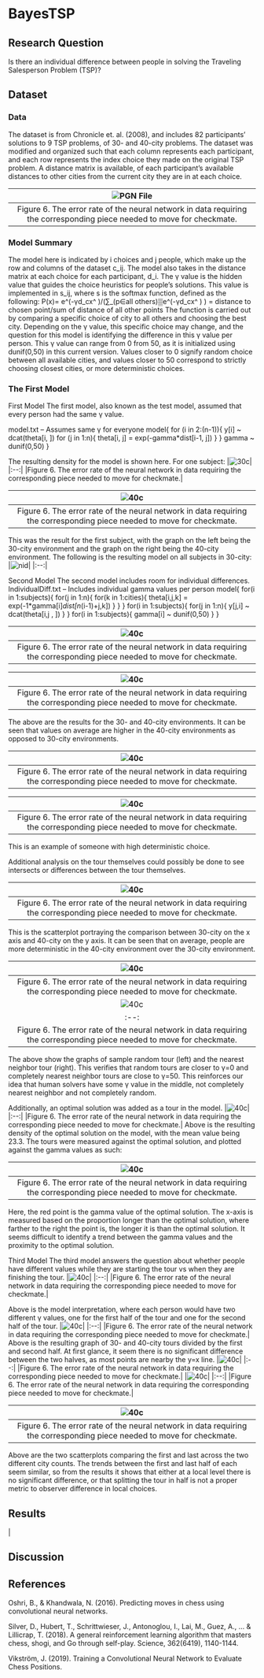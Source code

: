 # BayesTSP

## Research Question
Is there an individual difference between people in solving the Traveling Salesperson Problem (TSP)?
  
## Dataset  
### Data  
  
The dataset is from Chronicle et. al. (2008), and includes 82 participants’ solutions to 9 TSP problems, of 30- and 40-city problems. 
The dataset was modified and organized such that each column represents each participant, and each row represents the index choice they made on the original TSP problem.
A distance matrix is available, of each participant’s available distances to other cities from the current city they are in at each choice.
 
|![PGN File](/images/Model1.png)|
|:--:| 
|Figure 6. The error rate of the neural network in data requiring the corresponding piece needed to move for checkmate.|
   
### Model Summary 
The model here is indicated by i choices and j people, which make up the row and columns of the dataset c_ij. The model also takes in the distance matrix at each choice for each participant, d_i.
The γ value is the hidden value that guides the choice heuristics for people’s solutions. This value is implemented in s_ij, where s is the softmax function, defined as the following:
P(x)=  e^(-γd_cx^  )/(∑_(p∈all others)▒e^(-γd_cx^  ) ) = distance to chosen point/sum of distance of all other points
The function is carried out by comparing a specific choice of city to all others and choosing the best city. Depending on the γ value, this specific choice may change, and the question for this model is identifying the difference in this γ value per person. This γ value can range from 0 from 50, as it is initialized using dunif(0,50) in this current version. Values closer to 0 signify random choice between all available cities, and values closer to 50 correspond to strictly choosing closest cities, or more deterministic choices.


### The First Model
First Model
The first model, also known as the test model, assumed that every person had the same γ value. 

model.txt – Assumes same γ for everyone
model{
  for (i in 2:(n-1)){
    y[i] ~ dcat(theta[i, ])
    for (j in 1:n){
          theta[i, j] = exp(-gamma*dist[i-1, j])
    }
  }
  gamma ~ dunif(0,50)
}

The resulting density for the model is shown here. For one subject:
|![30c](/images/30city_s1.png)|
|:--:| 
|Figure 6. The error rate of the neural network in data requiring the corresponding piece needed to move for checkmate.|

|![40c](/images/40city_s1.png)|
|:--:| 
|Figure 6. The error rate of the neural network in data requiring the corresponding piece needed to move for checkmate.|
This was the result for the first subject, with the graph on the left being the 30-city environment and the graph on the right being the 40-city environment. 
The following is the resulting model on all subjects in 30-city:
|![nid](/images/NoInddiff.png)|
|:--:| 


Second Model
The second model includes room for individual differences.
IndividualDiff.txt – Includes individual gamma values per person
model{
  for(i in 1:subjects){
    for(j in 1:n){
      for(k in 1:cities){
        theta[i,j,k] = exp(-1*gamma[i]*dist[n*(i-1)+j,k])
      }
    }
  }
  for(i in 1:subjects){
    for(j in 1:n){
      y[j,i] ~ dcat(theta[i,j , ])
    }
  }
  for(i in 1:subjects){
    gamma[i] ~ dunif(0,50)
  }
}

|![40c](/images/rstudio_JULNzrax9h.png)|
|:--:| 
|Figure 6. The error rate of the neural network in data requiring the corresponding piece needed to move for checkmate.|


|![40c](/images/rstudio_9rsKXpav20.png)|
|:--:| 
|Figure 6. The error rate of the neural network in data requiring the corresponding piece needed to move for checkmate.|

The above are the results for the 30- and 40-city environments. It can be seen that values on average are higher in the 40-city environments as opposed to 30-city environments.

|![40c](/images/Solve1.png)|
|:--:| 
|Figure 6. The error rate of the neural network in data requiring the corresponding piece needed to move for checkmate.|

|![40c](/images/Solve2.png)|
|:--:| 
|Figure 6. The error rate of the neural network in data requiring the corresponding piece needed to move for checkmate.|

This is an example of someone with high deterministic choice.

Additional analysis on the tour themselves could possibly be done to see intersects or differences between the tour themselves.


|![40c](/images/Graph1.png)|
|:--:| 
|Figure 6. The error rate of the neural network in data requiring the corresponding piece needed to move for checkmate.|
This is the scatterplot portraying the comparison between 30-city on the x axis and 40-city on the y axis. It can be seen that on average, people are more deterministic in the 40-city environment over the 30-city environment.


|![40c](/images/Graph2.png)|
|:--:| 
|Figure 6. The error rate of the neural network in data requiring the corresponding piece needed to move for checkmate.|
|![40c](/images/Graph3.png)|
|:--:| 
|Figure 6. The error rate of the neural network in data requiring the corresponding piece needed to move for checkmate.|
The above show the graphs of sample random tour (left) and the nearest neighbor tour (right). This verifies that random tours are closer to γ=0 and completely nearest neighbor tours are close to γ=50. This reinforces our idea that human solvers have some γ value in the middle, not completely nearest  neighbor and not completely random.

Additionally, an optimal solution was added as a tour in the model.
|![40c](/images/Graph4.png)|
|:--:| 
|Figure 6. The error rate of the neural network in data requiring the corresponding piece needed to move for checkmate.|
Above is the resulting density of the optimal solution on the model, with the mean value being 23.3. The tours were measured against the optimal solution, and plotted against the gamma values as such:

|![40c](/images/Graph5.png)|
|:--:| 
|Figure 6. The error rate of the neural network in data requiring the corresponding piece needed to move for checkmate.|

Here, the red point is the gamma value of the optimal solution. The x-axis is measured based on the proportion longer than the optimal solution, where farther to the right the point is, the longer it is than the optimal solution. It seems difficult to identify a trend between the gamma values and the proximity to the optimal solution. 


Third Model
The third model answers the question about whether people have different values while they are starting the tour vs when they are finishing the tour.
|![40c](/images/Graph6.png)|
|:--:| 
|Figure 6. The error rate of the neural network in data requiring the corresponding piece needed to move for checkmate.|

Above is the model interpretation, where each person would have two different γ values, one for the first half of the tour and one for the second half of the tour.
|![40c](/images/Graph7.png)|
|:--:| 
|Figure 6. The error rate of the neural network in data requiring the corresponding piece needed to move for checkmate.|
Above is the resulting graph of 30- and 40-city tours divided by the first and second half. At first glance, it seem there is no significant difference between the two halves, as most points are nearby the y=x line.
|![40c](/images/Graph8.png)|
|:--:| 
|Figure 6. The error rate of the neural network in data requiring the corresponding piece needed to move for checkmate.|
|![40c](/images/Graph9.png)|
|:--:| 
|Figure 6. The error rate of the neural network in data requiring the corresponding piece needed to move for checkmate.|


|![40c](/images/Graph10.png)|
|:--:| 
|Figure 6. The error rate of the neural network in data requiring the corresponding piece needed to move for checkmate.|
Above are the two scatterplots comparing the first and last across the two different city counts. The trends between the first and last half of each seem similar, so from the results it shows that either at a local level there is no significant difference, or that splitting the tour in half is not a proper metric to observer difference in local choices.
## Results 
|
## Discussion  

  
## References  
Oshri, B., & Khandwala, N. (2016). Predicting moves in chess using convolutional neural networks.    
  
Silver, D., Hubert, T., Schrittwieser, J., Antonoglou, I., Lai, M., Guez, A., ... & Lillicrap, T. (2018). A general reinforcement learning algorithm that masters chess, shogi, and Go through self-play. Science, 362(6419), 1140-1144.  
  
Vikström, J. (2019). Training a Convolutional Neural Network to Evaluate Chess Positions.  
